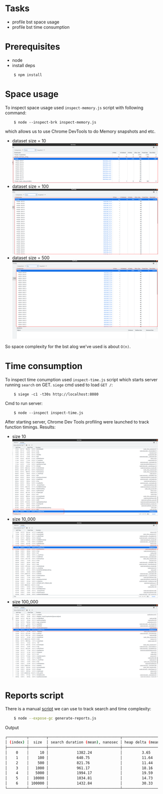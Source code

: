 # Tasks
* profile bst space usage
* profile bst time consumption

# Prerequisites
* node
* install deps
```
    $ npm install
```

# Space usage
To inspect space usage used `inspect-memory.js` script with following command:
```
    $ node --inspect-brk inspect-memory.js
```
which allows us to use Chrome DevTools to do Memory snapshots and etc.
* dataset size = 10
![image](https://github.com/Nazar910/hsa-5/blob/main/L21/screenshots/Node.size10.png?raw=true)
* dataset size = 100
![image](https://github.com/Nazar910/hsa-5/blob/main/L21/screenshots/Node.size100.png?raw=true)
* dataset size = 500
![image](https://github.com/Nazar910/hsa-5/blob/main/L21/screenshots/Node.size500.png?raw=true)

So space complexity for the bst alog we've used is about `O(n)`.

# Time consumption
To inspect time conumption used `inspect-time.js` script which starts server running `search` on GET.
`siege` cmd used to load `GET /`:
```
    $ siege -c1 -t30s http://localhost:8080
```
Cmd to run server:
```
    $ node --inspect inspect-time.js
```
After starting server, Chrome Dev Tools profiling were launched to track function timings.
Results:
* size 10
![image](https://github.com/Nazar910/hsa-5/blob/main/L21/screenshots/TreeBase.find.size10.png?raw=true)
* size 10_000
![image](https://github.com/Nazar910/hsa-5/blob/main/L21/screenshots/TreeBase.find.size10k.png?raw=true)
* size 100_000
![image](https://github.com/Nazar910/hsa-5/blob/main/L21/screenshots/TreeBase.find.size100k.png?raw=true)

# Reports script
There is a manual [script](https://github.com/Nazar910/hsa-5/blob/main/L21/generate-reports.js) we can use to track search and time complexity:
```bash
    $ node --expose-gc generate-reports.js
```
Output

```bash
┌─────────┬────────┬─────────────────────────────────┬───────────────────────┐
│ (index) │  size  │ search duration (mean), nanosec │ heap delta (mean), KB │
├─────────┼────────┼─────────────────────────────────┼───────────────────────┤
│    0    │     10 │             1382.24             │         3.65          │
│    1    │    100 │             640.75              │         11.64         │
│    2    │    500 │             821.76              │         11.44         │
│    3    │   1000 │             961.17              │         18.16         │
│    4    │   5000 │             1994.17             │         19.59         │
│    5    │  10000 │             1034.81             │         14.73         │
│    6    │ 100000 │             1432.84             │         30.33         │
└─────────┴────────┴─────────────────────────────────┴───────────────────────┘

```
